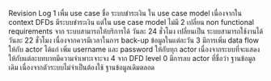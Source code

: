 Revision Log
1 เพื่ม use case ชื่อ ระบบชำระเงิน ใน use case model เนื่องจากใน context DFDs มีระบบชำระเงิน แต่ใน use case model ไม่มี
2 เปลี่ยน non functional requirements จาก ระบบสามารถให้บริการได้ วันละ 24 ชั่วโมง เปลี่ยนเป็น ระบบสามารถใช้งานได้วันละ 22 ชั่วโมง เนื่องจากควรมีเวลาในการ back-up ข้อมูลในแต่ละวัน
3 มีการเพิ่ม data flow ให้กับ actor ได้แก่ เพิ่ม username และ password ให้กับทุก actor เนื่องจากระบบที่จะแสดงให้กับแต่ละบทบาทมีความจำเพาะเจาะจง
4 จาก DFD level 0 มีการลบ actor ที่ชื่อว่า ฐานข้อมูลเดิม เนื่องจากตัวระบบไม่จำเป็นต้องใช้ ฐานข้อมูลเดิมตลอด
